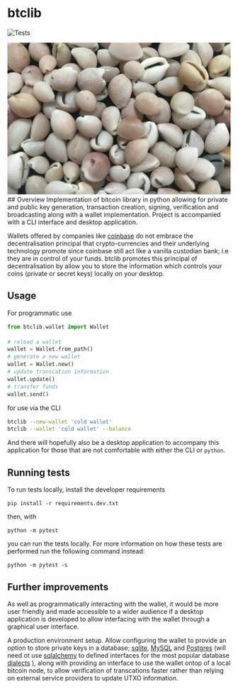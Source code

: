 # btclib
![Tests](https://github.com/akinwilson/btclib/actions/workflows/tests.yaml/badge.svg)

<img src="img/cowrie.jpg" alt="They used to be used as currency" title="In the majority parts of the world, cowrie shells have historically been used as a form of currency, this has been discovered to be the case in locations such as West Africa, the Americas, Asia, and Australia and other parts of the world. In China, at one point in item, cowries were so important that many characters relating to money or trade contain the character for cowry: 貝."/>
## Overview 
Implementation of bitcoin library in python allowing for private and public key generation, transaction creation, signing, verification and broadcasting along with a wallet implementation. Project is accompanied with a CLI interface and desktop application. 

Wallets offered by companies like [coinbase](https://www.coinbase.com/en-gb) do not embrace the decentralisation principal that crypto-currencies and their underlying technology promote since coinbase still act like a vanilla custodian bank; i.e they are in control of your funds. btclib promotes this principal of decentralisation by allow you to store the information which controls your coins (private or secret keys) locally on your desktop. 

## Usage 
For programmatic use 
```python 
from btclib.wallet import Wallet 

# reload a wallet 
wallet = Wallet.from_path()
# generate a new wallet 
wallet = Wallet.new()
# update transcation information 
wallet.update()
# transfer funds 
wallet.send()
```
for use via the CLI 
```bash 
btclib --new-wallet 'cold wallet'
btclib --wallet 'cold wallet' --balance 
```

And there will hopefully also be a desktop application to accompany this application for those that are not comfortable with either the CLI or `python`. 


## Running tests 
To run tests locally, install the developer requirements
```
pip install -r requirements.dev.txt
```
then, with
```
python -m pytest
```
you can run the tests locally. For more information on how these tests are performed run the following command instead:
```
python -m pytest -s 
```


## Further improvements 

As well as programmatically interacting with the wallet, it would be more user friendly and made accessible to a wider audience if a desktop application is developed to allow interfacing with the wallet through a graphical user interface. 

A production environment setup. Allow configuring the wallet to provide an option to store private keys in a database; [sqlite](https://www.sqlite.org/), [MySQL](https://www.mysql.com/) and [Postgres](https://www.postgresql.org/) (will need ot use [sqlalchemy](https://www.sqlalchemy.org/)  to defined interfaces for the most popular database [dialects](https://docs.sqlalchemy.org/en/20/core/internals.html#sqlalchemy.engine.Dialect) ), along with providing an interface to use the wallet ontop of a local bitcoin node, to allow verification of transcations faster rather than relying on external service providers to update UTXO information. 
